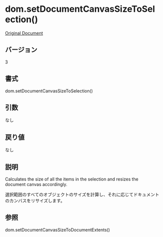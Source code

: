 # dom.setDocumentCanvasSizeToSelection()

[Original Document](http://help.adobe.com/en_US/fireworks/cs/extend/WS5b3ccc516d4fbf351e63e3d1183c94856c-7a8f.html)

## バージョン

3

## 書式

dom.setDocumentCanvasSizeToSelection()

## 引数

なし

## 戻り値

なし

## 説明

Calculates the size of all the items in the selection and resizes the document canvas accordingly.

選択範囲のすべてのオブジェクトのサイズを計算し、それに応じてドキュメントのカンバスをリサイズします。

## 参照

dom.setDocumentCanvasSizeToDocumentExtents()